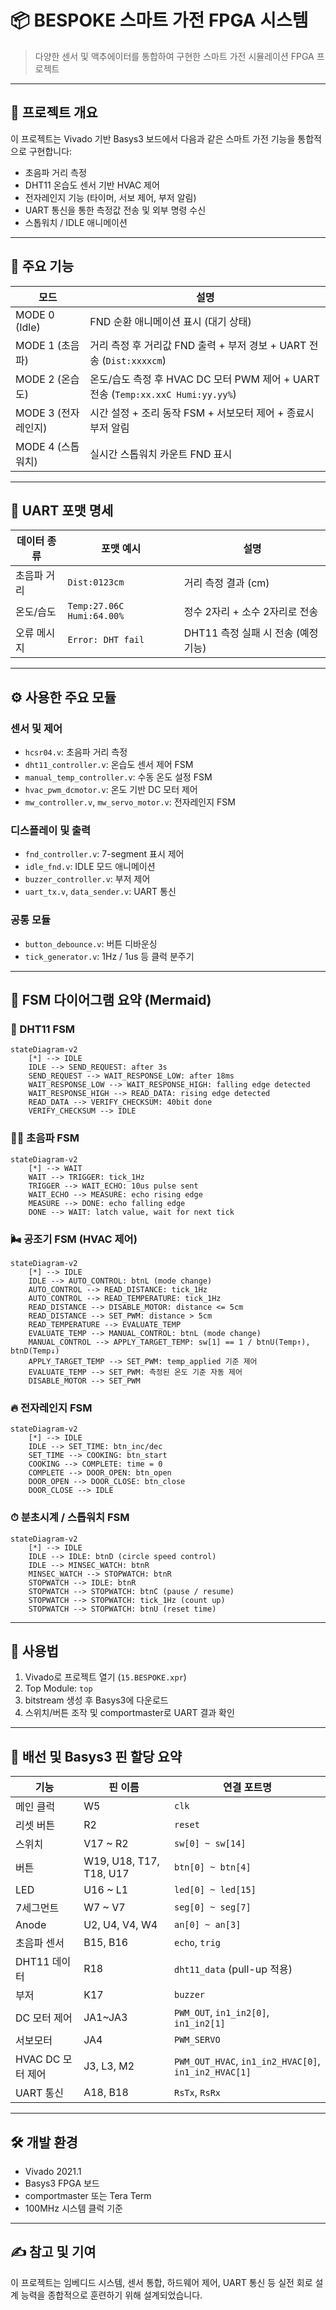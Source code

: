 # 📦 BESPOKE 스마트 가전 FPGA 시스템

> 다양한 센서 및 액추에이터를 통합하여 구현한 스마트 가전 시뮬레이션 FPGA 프로젝트

---

## 📌 프로젝트 개요

이 프로젝트는 Vivado 기반 Basys3 보드에서 다음과 같은 스마트 가전 기능을 통합적으로 구현합니다:

* 초음파 거리 측정
* DHT11 온습도 센서 기반 HVAC 제어
* 전자레인지 기능 (타이머, 서보 제어, 부저 알림)
* UART 통신을 통한 측정값 전송 및 외부 명령 수신
* 스톱워치 / IDLE 애니메이션

---

## 🎯 주요 기능

| 모드             | 설명                                                                 |
| -------------- | ------------------------------------------------------------------ |
| MODE 0 (Idle)  | FND 순환 애니메이션 표시 (대기 상태)                                            |
| MODE 1 (초음파)   | 거리 측정 후 거리값 FND 출력 + 부저 경보 + UART 전송 (`Dist:xxxxcm`)               |
| MODE 2 (온습도)   | 온도/습도 측정 후 HVAC DC 모터 PWM 제어 + UART 전송 (`Temp:xx.xxC Humi:yy.yy%`) |
| MODE 3 (전자레인지) | 시간 설정 + 조리 동작 FSM + 서보모터 제어 + 종료시 부저 알림                            |
| MODE 4 (스톱워치)  | 실시간 스톱워치 카운트 FND 표시                                                |

---

## 📡 UART 포맷 명세

| 데이터 종류 | 포맷 예시                     | 설명                       |
| ------ | ------------------------- | ------------------------ |
| 초음파 거리 | `Dist:0123cm`             | 거리 측정 결과 (cm)            |
| 온도/습도  | `Temp:27.06C Humi:64.00%` | 정수 2자리 + 소수 2자리로 전송      |
| 오류 메시지 | `Error: DHT fail`         | DHT11 측정 실패 시 전송 (예정 기능) |

---

## ⚙️ 사용한 주요 모듈

### 센서 및 제어

* `hcsr04.v`: 초음파 거리 측정
* `dht11_controller.v`: 온습도 센서 제어 FSM
* `manual_temp_controller.v`: 수동 온도 설정 FSM
* `hvac_pwm_dcmotor.v`: 온도 기반 DC 모터 제어
* `mw_controller.v`, `mw_servo_motor.v`: 전자레인지 FSM

### 디스플레이 및 출력

* `fnd_controller.v`: 7-segment 표시 제어
* `idle_fnd.v`: IDLE 모드 애니메이션
* `buzzer_controller.v`: 부저 제어
* `uart_tx.v`, `data_sender.v`: UART 통신

### 공통 모듈

* `button_debounce.v`: 버튼 디바운싱
* `tick_generator.v`: 1Hz / 1us 등 클럭 분주기

---

## 🔁 FSM 다이어그램 요약 (Mermaid)

### 🧠 DHT11 FSM

```mermaid
stateDiagram-v2
    [*] --> IDLE
    IDLE --> SEND_REQUEST: after 3s
    SEND_REQUEST --> WAIT_RESPONSE_LOW: after 18ms
    WAIT_RESPONSE_LOW --> WAIT_RESPONSE_HIGH: falling edge detected
    WAIT_RESPONSE_HIGH --> READ_DATA: rising edge detected
    READ_DATA --> VERIFY_CHECKSUM: 40bit done
    VERIFY_CHECKSUM --> IDLE
```

### 🚶‍♂️ 초음파 FSM

```mermaid
stateDiagram-v2
    [*] --> WAIT
    WAIT --> TRIGGER: tick_1Hz
    TRIGGER --> WAIT_ECHO: 10us pulse sent
    WAIT_ECHO --> MEASURE: echo rising edge
    MEASURE --> DONE: echo falling edge
    DONE --> WAIT: latch value, wait for next tick
```

### 🌬️ 공조기 FSM (HVAC 제어)

```mermaid
stateDiagram-v2
    [*] --> IDLE
    IDLE --> AUTO_CONTROL: btnL (mode change)
    AUTO_CONTROL --> READ_DISTANCE: tick_1Hz
    AUTO_CONTROL --> READ_TEMPERATURE: tick_1Hz
    READ_DISTANCE --> DISABLE_MOTOR: distance <= 5cm
    READ_DISTANCE --> SET_PWM: distance > 5cm
    READ_TEMPERATURE --> EVALUATE_TEMP
    EVALUATE_TEMP --> MANUAL_CONTROL: btnL (mode change)
    MANUAL_CONTROL --> APPLY_TARGET_TEMP: sw[1] == 1 / btnU(Temp↑), btnD(Temp↓)
    APPLY_TARGET_TEMP --> SET_PWM: temp_applied 기준 제어
    EVALUATE_TEMP --> SET_PWM: 측정된 온도 기준 자동 제어
    DISABLE_MOTOR --> SET_PWM
```

### 🔥 전자레인지 FSM

```mermaid
stateDiagram-v2
    [*] --> IDLE
    IDLE --> SET_TIME: btn_inc/dec
    SET_TIME --> COOKING: btn_start
    COOKING --> COMPLETE: time = 0
    COMPLETE --> DOOR_OPEN: btn_open
    DOOR_OPEN --> DOOR_CLOSE: btn_close
    DOOR_CLOSE --> IDLE
```

### ⏱ 분초시계 / 스톱워치 FSM

```mermaid
stateDiagram-v2
    [*] --> IDLE
    IDLE --> IDLE: btnD (circle speed control)
    IDLE --> MINSEC_WATCH: btnR
    MINSEC_WATCH --> STOPWATCH: btnR
    STOPWATCH --> IDLE: btnR
    STOPWATCH --> STOPWATCH: btnC (pause / resume)
    STOPWATCH --> STOPWATCH: tick_1Hz (count up)
    STOPWATCH --> STOPWATCH: btnU (reset time)
```

---

## 💬 사용법

1. Vivado로 프로젝트 열기 (`15.BESPOKE.xpr`)
2. Top Module: `top`
3. bitstream 생성 후 Basys3에 다운로드
4. 스위치/버튼 조작 및 comportmaster로 UART 결과 확인

---

## 🔌 배선 및 Basys3 핀 할당 요약

| 기능            | 핀 이름                    | 연결 포트명                                               |
| ------------- | ----------------------- | ---------------------------------------------------- |
| 메인 클럭         | W5                      | `clk`                                                |
| 리셋 버튼         | R2                      | `reset`                                              |
| 스위치           | V17 \~ R2               | `sw[0] ~ sw[14]`                                     |
| 버튼            | W19, U18, T17, T18, U17 | `btn[0] ~ btn[4]`                                    |
| LED           | U16 \~ L1               | `led[0] ~ led[15]`                                   |
| 7세그먼트         | W7 \~ V7                | `seg[0] ~ seg[7]`                                    |
| Anode         | U2, U4, V4, W4          | `an[0] ~ an[3]`                                      |
| 초음파 센서        | B15, B16                | `echo`, `trig`                                       |
| DHT11 데이터     | R18                     | `dht11_data` (pull-up 적용)                            |
| 부저            | K17                     | `buzzer`                                             |
| DC 모터 제어      | JA1\~JA3                | `PWM_OUT`, `in1_in2[0]`, `in1_in2[1]`                |
| 서보모터          | JA4                     | `PWM_SERVO`                                          |
| HVAC DC 모터 제어 | J3, L3, M2              | `PWM_OUT_HVAC`, `in1_in2_HVAC[0]`, `in1_in2_HVAC[1]` |
| UART 통신       | A18, B18                | `RsTx`, `RsRx`                                       |

---

## 🛠 개발 환경

* Vivado 2021.1
* Basys3 FPGA 보드
* comportmaster 또는 Tera Term
* 100MHz 시스템 클럭 기준

---

## ✍️ 참고 및 기여

이 프로젝트는 임베디드 시스템, 센서 통합, 하드웨어 제어, UART 통신 등 실전 회로 설계 능력을 종합적으로 훈련하기 위해 설계되었습니다.
